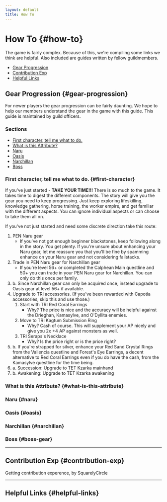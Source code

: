 ```yaml
---
layout: default
title: How To
---
```

# How To {#how-to}

The game is fairly complex. Because of this, we're compiling some links we think are helpful. Also included are guides written by fellow guildmembers.

- [Gear Progression](#gear-progression)
- [Contribution Exp](#contribution-exp)
- [Helpful Links](#helpful-links)

## Gear Progression {#gear-progression}

For newer players the gear progression can be fairly daunting. We hope to help our members understand the gear in the game with this guide. This guide is maintained by guild officers.

### Sections

- [First character, tell me what to do.](#first-character)
- [What is this Attribute?](#what-is-this-attribute)
- [Naru](#naru)
- [Oasis](#oasis)
- [Narchillan](#narchillan)
- [Boss](#boss-gear)

### First character, tell me what to do. {#first-character}

If you've just started - __TAKE YOUR TIME!!!__ There is so much to the game. It takes time to digest the different components. The story will give you the gear you need to keep progressing. Just keep exploring lifeskilling, knowledge gathering, horse training, the worker empire, and get familiar with the different aspects. You can ignore individual aspects or can choose to take them all on.

If you've not just started and need some discrete direction take this route: 

 1. PEN Naru gear
    - If you've not got enough beginner blackstones, keep following along in the story. You get plenty. If you're unsure about enhancing your Naru gear, let me reassure you that you'll be fine by spamming enhance on your Naru gear and not considering failstacks.
 2. Trade in PEN Naru gear for Narchillan gear
    - If you're level 56+ or completed the Calphean Main questline and 50+ you can trade in your PEN Naru gear for Narchillan. You can only do this once per family.
 2. b. Since Narchillan gear can only be acquired once, instead upgrade to Oasis gear at level 56+ if available.
 3. Upgrade to TRI accessories. (If you've been rewarded with Capotia accessories, skip this and use those.)
    1. Start with TRI Red Coral Earrings
        - Why? The price is nice and the accuracy will be helpful against the Drieghan, Kamasylve, and O'Dyllita enemies.
    2. Move to TRI Kagtum Submission Ring
        - Why? Cash of course. This will supplement your AP nicely and give you 2x +4 AP against monsters as well.
    3. TRI Seraps's Necklace
        - Why? Is the price right or is the price right? 
 3. b. If you're strapped for silver, enhance your Red Sand Crystal Rings from the Vallencia questline and Forest's Eye Earrings, a decent alternative to Red Coral Earrings even if you do have the cash, from the Kamasylve questline for the time being.
 4. a. Succession: Upgrade to TET Kzarka mainhand
 4. b. Awakening: Upgrade to TET Kzarka awakening



### What is this Attribute? {#what-is-this-attribute}

### Naru {#naru}

### Oasis {#oasis}

### Narchillan {#narchillan}

### Boss {#boss-gear}

---

## Contribution Exp {#contribution-exp}

Getting contribution experence, by SquarelyCircle

---

## Helpful Links {#helpful-links}
